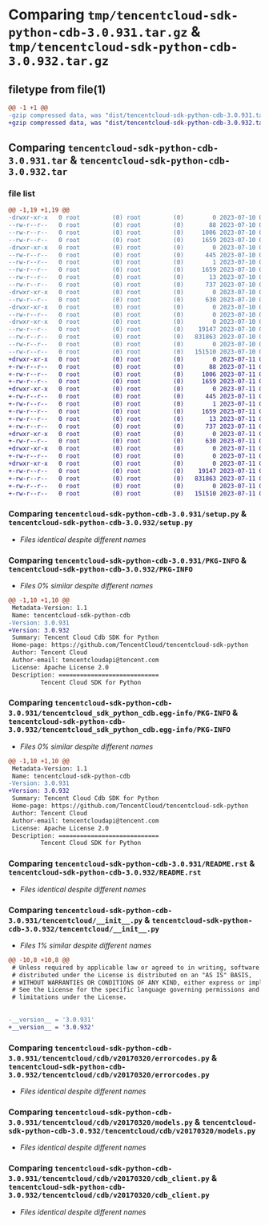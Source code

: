 # Comparing `tmp/tencentcloud-sdk-python-cdb-3.0.931.tar.gz` & `tmp/tencentcloud-sdk-python-cdb-3.0.932.tar.gz`

## filetype from file(1)

```diff
@@ -1 +1 @@
-gzip compressed data, was "dist/tencentcloud-sdk-python-cdb-3.0.931.tar", last modified: Mon Jul 10 00:32:34 2023, max compression
+gzip compressed data, was "dist/tencentcloud-sdk-python-cdb-3.0.932.tar", last modified: Tue Jul 11 00:32:54 2023, max compression
```

## Comparing `tencentcloud-sdk-python-cdb-3.0.931.tar` & `tencentcloud-sdk-python-cdb-3.0.932.tar`

### file list

```diff
@@ -1,19 +1,19 @@
-drwxr-xr-x   0 root         (0) root         (0)        0 2023-07-10 00:32:34.000000 tencentcloud-sdk-python-cdb-3.0.931/
--rw-r--r--   0 root         (0) root         (0)       88 2023-07-10 00:32:34.000000 tencentcloud-sdk-python-cdb-3.0.931/setup.cfg
--rw-r--r--   0 root         (0) root         (0)     1006 2023-07-10 00:32:34.000000 tencentcloud-sdk-python-cdb-3.0.931/setup.py
--rw-r--r--   0 root         (0) root         (0)     1659 2023-07-10 00:32:34.000000 tencentcloud-sdk-python-cdb-3.0.931/PKG-INFO
-drwxr-xr-x   0 root         (0) root         (0)        0 2023-07-10 00:32:34.000000 tencentcloud-sdk-python-cdb-3.0.931/tencentcloud_sdk_python_cdb.egg-info/
--rw-r--r--   0 root         (0) root         (0)      445 2023-07-10 00:32:34.000000 tencentcloud-sdk-python-cdb-3.0.931/tencentcloud_sdk_python_cdb.egg-info/SOURCES.txt
--rw-r--r--   0 root         (0) root         (0)        1 2023-07-10 00:32:34.000000 tencentcloud-sdk-python-cdb-3.0.931/tencentcloud_sdk_python_cdb.egg-info/dependency_links.txt
--rw-r--r--   0 root         (0) root         (0)     1659 2023-07-10 00:32:34.000000 tencentcloud-sdk-python-cdb-3.0.931/tencentcloud_sdk_python_cdb.egg-info/PKG-INFO
--rw-r--r--   0 root         (0) root         (0)       13 2023-07-10 00:32:34.000000 tencentcloud-sdk-python-cdb-3.0.931/tencentcloud_sdk_python_cdb.egg-info/top_level.txt
--rw-r--r--   0 root         (0) root         (0)      737 2023-07-10 00:32:34.000000 tencentcloud-sdk-python-cdb-3.0.931/README.rst
-drwxr-xr-x   0 root         (0) root         (0)        0 2023-07-10 00:32:34.000000 tencentcloud-sdk-python-cdb-3.0.931/tencentcloud/
--rw-r--r--   0 root         (0) root         (0)      630 2023-07-10 00:32:34.000000 tencentcloud-sdk-python-cdb-3.0.931/tencentcloud/__init__.py
-drwxr-xr-x   0 root         (0) root         (0)        0 2023-07-10 00:32:34.000000 tencentcloud-sdk-python-cdb-3.0.931/tencentcloud/cdb/
--rw-r--r--   0 root         (0) root         (0)        0 2023-07-10 00:32:34.000000 tencentcloud-sdk-python-cdb-3.0.931/tencentcloud/cdb/__init__.py
-drwxr-xr-x   0 root         (0) root         (0)        0 2023-07-10 00:32:34.000000 tencentcloud-sdk-python-cdb-3.0.931/tencentcloud/cdb/v20170320/
--rw-r--r--   0 root         (0) root         (0)    19147 2023-07-10 00:32:34.000000 tencentcloud-sdk-python-cdb-3.0.931/tencentcloud/cdb/v20170320/errorcodes.py
--rw-r--r--   0 root         (0) root         (0)   831863 2023-07-10 00:32:34.000000 tencentcloud-sdk-python-cdb-3.0.931/tencentcloud/cdb/v20170320/models.py
--rw-r--r--   0 root         (0) root         (0)        0 2023-07-10 00:32:34.000000 tencentcloud-sdk-python-cdb-3.0.931/tencentcloud/cdb/v20170320/__init__.py
--rw-r--r--   0 root         (0) root         (0)   151510 2023-07-10 00:32:34.000000 tencentcloud-sdk-python-cdb-3.0.931/tencentcloud/cdb/v20170320/cdb_client.py
+drwxr-xr-x   0 root         (0) root         (0)        0 2023-07-11 00:32:54.000000 tencentcloud-sdk-python-cdb-3.0.932/
+-rw-r--r--   0 root         (0) root         (0)       88 2023-07-11 00:32:54.000000 tencentcloud-sdk-python-cdb-3.0.932/setup.cfg
+-rw-r--r--   0 root         (0) root         (0)     1006 2023-07-11 00:32:53.000000 tencentcloud-sdk-python-cdb-3.0.932/setup.py
+-rw-r--r--   0 root         (0) root         (0)     1659 2023-07-11 00:32:54.000000 tencentcloud-sdk-python-cdb-3.0.932/PKG-INFO
+drwxr-xr-x   0 root         (0) root         (0)        0 2023-07-11 00:32:54.000000 tencentcloud-sdk-python-cdb-3.0.932/tencentcloud_sdk_python_cdb.egg-info/
+-rw-r--r--   0 root         (0) root         (0)      445 2023-07-11 00:32:54.000000 tencentcloud-sdk-python-cdb-3.0.932/tencentcloud_sdk_python_cdb.egg-info/SOURCES.txt
+-rw-r--r--   0 root         (0) root         (0)        1 2023-07-11 00:32:54.000000 tencentcloud-sdk-python-cdb-3.0.932/tencentcloud_sdk_python_cdb.egg-info/dependency_links.txt
+-rw-r--r--   0 root         (0) root         (0)     1659 2023-07-11 00:32:54.000000 tencentcloud-sdk-python-cdb-3.0.932/tencentcloud_sdk_python_cdb.egg-info/PKG-INFO
+-rw-r--r--   0 root         (0) root         (0)       13 2023-07-11 00:32:54.000000 tencentcloud-sdk-python-cdb-3.0.932/tencentcloud_sdk_python_cdb.egg-info/top_level.txt
+-rw-r--r--   0 root         (0) root         (0)      737 2023-07-11 00:32:53.000000 tencentcloud-sdk-python-cdb-3.0.932/README.rst
+drwxr-xr-x   0 root         (0) root         (0)        0 2023-07-11 00:32:54.000000 tencentcloud-sdk-python-cdb-3.0.932/tencentcloud/
+-rw-r--r--   0 root         (0) root         (0)      630 2023-07-11 00:32:53.000000 tencentcloud-sdk-python-cdb-3.0.932/tencentcloud/__init__.py
+drwxr-xr-x   0 root         (0) root         (0)        0 2023-07-11 00:32:54.000000 tencentcloud-sdk-python-cdb-3.0.932/tencentcloud/cdb/
+-rw-r--r--   0 root         (0) root         (0)        0 2023-07-11 00:32:53.000000 tencentcloud-sdk-python-cdb-3.0.932/tencentcloud/cdb/__init__.py
+drwxr-xr-x   0 root         (0) root         (0)        0 2023-07-11 00:32:54.000000 tencentcloud-sdk-python-cdb-3.0.932/tencentcloud/cdb/v20170320/
+-rw-r--r--   0 root         (0) root         (0)    19147 2023-07-11 00:32:53.000000 tencentcloud-sdk-python-cdb-3.0.932/tencentcloud/cdb/v20170320/errorcodes.py
+-rw-r--r--   0 root         (0) root         (0)   831863 2023-07-11 00:32:53.000000 tencentcloud-sdk-python-cdb-3.0.932/tencentcloud/cdb/v20170320/models.py
+-rw-r--r--   0 root         (0) root         (0)        0 2023-07-11 00:32:53.000000 tencentcloud-sdk-python-cdb-3.0.932/tencentcloud/cdb/v20170320/__init__.py
+-rw-r--r--   0 root         (0) root         (0)   151510 2023-07-11 00:32:53.000000 tencentcloud-sdk-python-cdb-3.0.932/tencentcloud/cdb/v20170320/cdb_client.py
```

### Comparing `tencentcloud-sdk-python-cdb-3.0.931/setup.py` & `tencentcloud-sdk-python-cdb-3.0.932/setup.py`

 * *Files identical despite different names*

### Comparing `tencentcloud-sdk-python-cdb-3.0.931/PKG-INFO` & `tencentcloud-sdk-python-cdb-3.0.932/PKG-INFO`

 * *Files 0% similar despite different names*

```diff
@@ -1,10 +1,10 @@
 Metadata-Version: 1.1
 Name: tencentcloud-sdk-python-cdb
-Version: 3.0.931
+Version: 3.0.932
 Summary: Tencent Cloud Cdb SDK for Python
 Home-page: https://github.com/TencentCloud/tencentcloud-sdk-python
 Author: Tencent Cloud
 Author-email: tencentcloudapi@tencent.com
 License: Apache License 2.0
 Description: ============================
         Tencent Cloud SDK for Python
```

### Comparing `tencentcloud-sdk-python-cdb-3.0.931/tencentcloud_sdk_python_cdb.egg-info/PKG-INFO` & `tencentcloud-sdk-python-cdb-3.0.932/tencentcloud_sdk_python_cdb.egg-info/PKG-INFO`

 * *Files 0% similar despite different names*

```diff
@@ -1,10 +1,10 @@
 Metadata-Version: 1.1
 Name: tencentcloud-sdk-python-cdb
-Version: 3.0.931
+Version: 3.0.932
 Summary: Tencent Cloud Cdb SDK for Python
 Home-page: https://github.com/TencentCloud/tencentcloud-sdk-python
 Author: Tencent Cloud
 Author-email: tencentcloudapi@tencent.com
 License: Apache License 2.0
 Description: ============================
         Tencent Cloud SDK for Python
```

### Comparing `tencentcloud-sdk-python-cdb-3.0.931/README.rst` & `tencentcloud-sdk-python-cdb-3.0.932/README.rst`

 * *Files identical despite different names*

### Comparing `tencentcloud-sdk-python-cdb-3.0.931/tencentcloud/__init__.py` & `tencentcloud-sdk-python-cdb-3.0.932/tencentcloud/__init__.py`

 * *Files 1% similar despite different names*

```diff
@@ -10,8 +10,8 @@
 # Unless required by applicable law or agreed to in writing, software
 # distributed under the License is distributed on an "AS IS" BASIS,
 # WITHOUT WARRANTIES OR CONDITIONS OF ANY KIND, either express or implied.
 # See the License for the specific language governing permissions and
 # limitations under the License.
 
 
-__version__ = '3.0.931'
+__version__ = '3.0.932'
```

### Comparing `tencentcloud-sdk-python-cdb-3.0.931/tencentcloud/cdb/v20170320/errorcodes.py` & `tencentcloud-sdk-python-cdb-3.0.932/tencentcloud/cdb/v20170320/errorcodes.py`

 * *Files identical despite different names*

### Comparing `tencentcloud-sdk-python-cdb-3.0.931/tencentcloud/cdb/v20170320/models.py` & `tencentcloud-sdk-python-cdb-3.0.932/tencentcloud/cdb/v20170320/models.py`

 * *Files identical despite different names*

### Comparing `tencentcloud-sdk-python-cdb-3.0.931/tencentcloud/cdb/v20170320/cdb_client.py` & `tencentcloud-sdk-python-cdb-3.0.932/tencentcloud/cdb/v20170320/cdb_client.py`

 * *Files identical despite different names*

